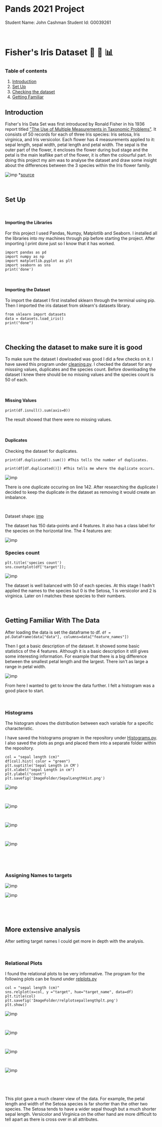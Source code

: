 # Pands 2021 Project 
Student Name: John Cashman
Student Id: G0039261

&nbsp;

# Fisher's Iris Dataset :leaves: :herb: :bar_chart:

### Table of contents
1. [Introduction](#Introduction)
2. [Set Up](#Setup)
3. [Checking the dataset](#Checking)
4. [Getting Familiar](#Familiar)









## Introduction <a name="introduction"></a>

Fisher's Iris Data Set was first introduced by Ronald Fisher in his 1936 report titled ["The Use of Multiple Measurements in Taxonomic Problems"](https://onlinelibrary.wiley.com/doi/epdf/10.1111/j.1469-1809.1936.tb02137.x). It consists of 50 records for each of three Iris species: Iris setosa, Iris virginica, and Iris versicolor. Each flower has 4 measurements applied to it: sepal length, sepal width, petal length and petal width. The sepal is the outer part of the flower, it encloses the flower during bud stage and the petal is the main leaflike part of the flower, it is often the colourful part.
In doing this project my aim was to analyse the dataset and draw some insight about the differences between the 3 species within the Iris flower family.


![imp](ImagesForReadMe/in.png)
*[source](https://www.oreilly.com/library/view/neural-network-programming/9781788390392/04622274-f10c-4930-a431-e5b0328c86ee.xhtml)

&nbsp;

## Set Up  <a name="Setup"></a>

&nbsp;

#### Importing the Libraries
For this project I used Pandas, Numpy, Matplotlib and Seaborn. I installed all the libraries into my machines through pip before starting the project. After importing I print done just so I know that it has worked.

```
import pandas as pd
import numpy as np
import matplotlib.pyplot as plt 
import seaborn as sns
print('done')
```
  
&nbsp;

#### Importing the Dataset
To import the dataset I first installed sklearn through the terminal using pip. Then I imported the iris dataset from sklearn's datasets library.

```
from sklearn import datasets
data = datasets.load_iris()
print("done")
```
  
&nbsp;

## Checking the dataset to make sure it is good <a name="Checking"></a>
To make sure the dataset I dowloaded was good I did a few checks on it. I have saved this program under [cleaning.py](https://github.com/john-cashman/Pands-Project2021/blob/main/cleaning.py). I checked the dataset for any misssing values, duplicates and the species count. Before downloading the dataset I knew there should be no missing values and the species count is 50 of each.
  
&nbsp;

#### Missing Values
```
print(df.isnull().sum(axis=0))
```

The result showed that there were no missing values.
  
&nbsp;

#### Duplicates
Checking the dataset for duplicates.

```
print(df.duplicated().sum()) #This tells the number of duplicates.

print(df[df.duplicated()]) #This tells me where the duplicate occurs.

```
![imp](ImagesForReadMe/dup.png)

There is one duplicate occuring on line 142. After researching the duplicate I decided to keep the duplicate in the dataset as removing it would create an imbalance.  

  


&nbsp;

Dataset shape:
[imp](ImageFolder/shape.png)

The dataset has 150 data-points and 4 features. It also has a class label for the species on the horizontal line. The 4 features are:

![imp](ImageFolder/featnames.png)




### Species count
```
plt.title('species count')
sns.countplot(df['target']);
```

![imp](ImageFolder/speciescount.png)


The dataset is well balanced with 50 of each species. At this stage I hadn't applied the names to the species but 0 is the Setosa, 1 is versicolor and 2 is virginica. Later on I matches these species to their numbers.

&nbsp;


## Getting Familiar With The Data <a name="Familiar"></a>
After loading the data is set the dataframe to df.
``` df = pd.DataFrame(data["data"], columns=data["feature_names"]) ```

Then I got a basic description of the dataset. It showed some basic statistics of the 4 features. Although it is a basic description it still gives some interesting information. For example that there is a big difference between the smallest petal length and the largest. There isn't as large a range in petal width.

![imp](ImagesForReadMe/des.png)


From here I wanted to get to know the data further. I felt a histogram was a good place to start.

&nbsp;

### Histograms
The histogram shows the distribution between each variable for a specific characteristic.

I have saved the histograms program in the repository under [Histograms.py](https://github.com/john-cashman/Pands-Project2021/blob/main/Histograms.py). I also saved the plots as pngs and placed them into a separate folder within the repository.

``` 
col = "sepal length (cm)"
df[col].hist( color = "green")  
plt.suptitle('Sepal Length in CM')
plt.xlabel("sepal Length in cm")
plt.ylabel("count")
plt.savefig('ImageFolder/SepalLengthHist.png') 
```

![imp](ImageFolder/PetalLengthHist.png)
&nbsp;

&nbsp;

![imp](ImageFolder/SepalLengthHist.png)
&nbsp;

&nbsp;

![imp](ImageFolder/PetalWidthHist.png)
&nbsp;

&nbsp;

![imp](ImageFolder/SepalWidthHist.png)
  

&nbsp;

&nbsp;


### Assigning Names to targets

![imp](ImagesForReadMe/targ.png)


![imp](ImagesForReadMe/tar2.png)


&nbsp;

&nbsp;

## More extensive analysis 
After setting target names I could get more in depth with the analysis.  

&nbsp;

### Relational Plots
I found the relational plots to be very informative. The program for the following plots can be found under [relplots.py](https://github.com/john-cashman/Pands-Project2021/blob/main/relplots.py)

```
col = "sepal length (cm)" 
sns.relplot(x=col, y ="target", hue="target_name", data=df)
plt.title(col)
plt.savefig('ImageFolder/relplotsepallengthplt.png')
plt.show()
```
![imp](ImageFolder/relplotsepallengthplt.png)
&nbsp;

&nbsp;

![imp](ImageFolder/relplotsepalwidthplt.png)
&nbsp;

&nbsp;

![imp](ImageFolder/relplotpetallengthplt.png)
&nbsp;

&nbsp;

![imp](ImageFolder/relplotpetalwidthplt.png)

&nbsp;

&nbsp;

This plot gave a much clearer view of the data. For example, the petal length and width of the Setosa species is far shorter than the other two species. The Setosa tends to have a wider sepal though but a much shorter sepal length.
Versicolor and Virginica on the other hand are more difficult to tell apart as there is cross over in all attributes.
  